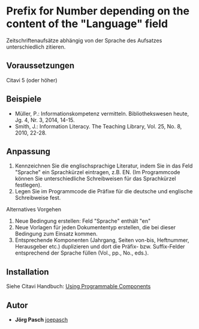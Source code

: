 # Prefix for Number depending on the content of the "Language" field

Zeitschriftenaufsätze abhängig von der Sprache des Aufsatzes unterschiedlich zitieren.

## Voraussetzungen
Citavi 5 (oder höher)

## Beispiele

- Müller, P.: Informationskompetenz vermitteln. Bibliothekswesen heute, Jg. 4, Nr. 3, 2014, 14-15.
- Smith, J.: Information Literacy. The Teaching Library, Vol. 25, No. 8, 2010, 22-28.

## Anpassung

1. Kennzeichnen Sie die englischsprachige Literatur, indem Sie in das Feld "Sprache" ein Sprachkürzel eintragen, z.B. EN. (Im Programmcode können Sie unterschiedliche Schreibweisen für das Sprachkürzel festlegen).
2. Legen Sie im Programmcode die Präfixe für die deutsche und englische Schreibweise fest.

Alternatives Vorgehen
1. Neue Bedingung erstellen: Feld "Sprache" enthält "en"
2. Neue Vorlagen für jeden Dokumententyp erstellen, die bei dieser Bedingung zum Einsatz kommen.
3. Entsprechende Komponenten (Jahrgang, Seiten von-bis, Heftnummer, Herausgeber etc.) duplizieren und dort die Präfix- bzw. Suffix-Felder entsprechend der Sprache füllen (Vol., pp., No., eds.).

## Installation
Siehe Citavi Handbuch: [Using Programmable Components](https://www.citavi.com/programmable_components)

## Autor

* **Jörg Pasch** [joepasch](https://github.com/joepasch)
